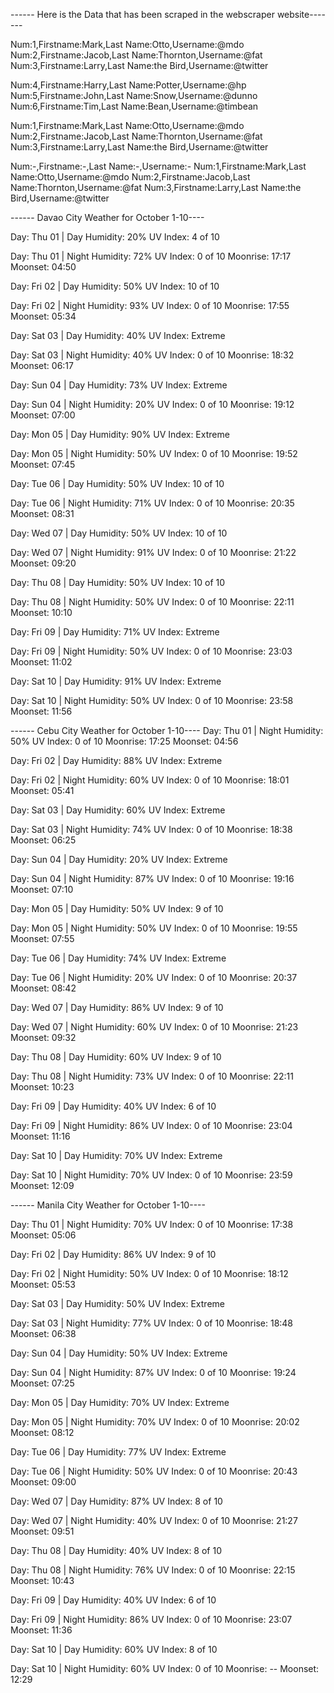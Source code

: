 ------ Here is the Data that has been scraped in the webscraper website-------


Num:1,Firstname:Mark,Last Name:Otto,Username:@mdo
Num:2,Firstname:Jacob,Last Name:Thornton,Username:@fat
Num:3,Firstname:Larry,Last Name:the Bird,Username:@twitter

Num:4,Firstname:Harry,Last Name:Potter,Username:@hp
Num:5,Firstname:John,Last Name:Snow,Username:@dunno
Num:6,Firstname:Tim,Last Name:Bean,Username:@timbean

Num:1,Firstname:Mark,Last Name:Otto,Username:@mdo
Num:2,Firstname:Jacob,Last Name:Thornton,Username:@fat
Num:3,Firstname:Larry,Last Name:the Bird,Username:@twitter

Num:-,Firstname:-,Last Name:-,Username:-
Num:1,Firstname:Mark,Last Name:Otto,Username:@mdo
Num:2,Firstname:Jacob,Last Name:Thornton,Username:@fat
Num:3,Firstname:Larry,Last Name:the Bird,Username:@twitter


------ Davao City Weather for October 1-10----

Day: Thu 01 | Day	Humidity: 20%	UV Index: 4 of 10

Day: Thu 01 | Night	Humidity: 72%	UV Index: 0 of 10
	Moonrise: 17:17	Moonset: 04:50

Day: Fri 02 | Day	Humidity: 50%	UV Index: 10 of 10

Day: Fri 02 | Night	Humidity: 93%	UV Index: 0 of 10
	Moonrise: 17:55	Moonset: 05:34

Day: Sat 03 | Day	Humidity: 40%	UV Index: Extreme

Day: Sat 03 | Night	Humidity: 40%	UV Index: 0 of 10
	Moonrise: 18:32	Moonset: 06:17

Day: Sun 04 | Day	Humidity: 73%	UV Index: Extreme

Day: Sun 04 | Night	Humidity: 20%	UV Index: 0 of 10
	Moonrise: 19:12	Moonset: 07:00

Day: Mon 05 | Day	Humidity: 90%	UV Index: Extreme

Day: Mon 05 | Night	Humidity: 50%	UV Index: 0 of 10
	Moonrise: 19:52	Moonset: 07:45

Day: Tue 06 | Day	Humidity: 50%	UV Index: 10 of 10

Day: Tue 06 | Night	Humidity: 71%	UV Index: 0 of 10
	Moonrise: 20:35	Moonset: 08:31

Day: Wed 07 | Day	Humidity: 50%	UV Index: 10 of 10

Day: Wed 07 | Night	Humidity: 91%	UV Index: 0 of 10
	Moonrise: 21:22	Moonset: 09:20

Day: Thu 08 | Day	Humidity: 50%	UV Index: 10 of 10

Day: Thu 08 | Night	Humidity: 50%	UV Index: 0 of 10
	Moonrise: 22:11	Moonset: 10:10

Day: Fri 09 | Day	Humidity: 71%	UV Index: Extreme

Day: Fri 09 | Night	Humidity: 50%	UV Index: 0 of 10
	Moonrise: 23:03	Moonset: 11:02

Day: Sat 10 | Day	Humidity: 91%	UV Index: Extreme

Day: Sat 10 | Night	Humidity: 50%	UV Index: 0 of 10
	Moonrise: 23:58	Moonset: 11:56
	
  
------ Cebu City Weather for October 1-10----
Day: Thu 01 | Night	Humidity: 50%	UV Index: 0 of 10
	Moonrise: 17:25	Moonset: 04:56

Day: Fri 02 | Day	Humidity: 88%	UV Index: Extreme

Day: Fri 02 | Night	Humidity: 60%	UV Index: 0 of 10
	Moonrise: 18:01	Moonset: 05:41

Day: Sat 03 | Day	Humidity: 60%	UV Index: Extreme

Day: Sat 03 | Night	Humidity: 74%	UV Index: 0 of 10
	Moonrise: 18:38	Moonset: 06:25

Day: Sun 04 | Day	Humidity: 20%	UV Index: Extreme

Day: Sun 04 | Night	Humidity: 87%	UV Index: 0 of 10
	Moonrise: 19:16	Moonset: 07:10

Day: Mon 05 | Day	Humidity: 50%	UV Index: 9 of 10

Day: Mon 05 | Night	Humidity: 50%	UV Index: 0 of 10
	Moonrise: 19:55	Moonset: 07:55

Day: Tue 06 | Day	Humidity: 74%	UV Index: Extreme

Day: Tue 06 | Night	Humidity: 20%	UV Index: 0 of 10
	Moonrise: 20:37	Moonset: 08:42

Day: Wed 07 | Day	Humidity: 86%	UV Index: 9 of 10

Day: Wed 07 | Night	Humidity: 60%	UV Index: 0 of 10
	Moonrise: 21:23	Moonset: 09:32

Day: Thu 08 | Day	Humidity: 60%	UV Index: 9 of 10

Day: Thu 08 | Night	Humidity: 73%	UV Index: 0 of 10
	Moonrise: 22:11	Moonset: 10:23

Day: Fri 09 | Day	Humidity: 40%	UV Index: 6 of 10

Day: Fri 09 | Night	Humidity: 86%	UV Index: 0 of 10
	Moonrise: 23:04	Moonset: 11:16

Day: Sat 10 | Day	Humidity: 70%	UV Index: Extreme

Day: Sat 10 | Night	Humidity: 70%	UV Index: 0 of 10
	Moonrise: 23:59	Moonset: 12:09
  
  
  
  
------ Manila City Weather for October 1-10----


Day: Thu 01 | Night	Humidity: 70%	UV Index: 0 of 10
	Moonrise: 17:38	Moonset: 05:06

Day: Fri 02 | Day	Humidity: 86%	UV Index: 9 of 10

Day: Fri 02 | Night	Humidity: 50%	UV Index: 0 of 10
	Moonrise: 18:12	Moonset: 05:53

Day: Sat 03 | Day	Humidity: 50%	UV Index: Extreme

Day: Sat 03 | Night	Humidity: 77%	UV Index: 0 of 10
	Moonrise: 18:48	Moonset: 06:38

Day: Sun 04 | Day	Humidity: 50%	UV Index: Extreme

Day: Sun 04 | Night	Humidity: 87%	UV Index: 0 of 10
	Moonrise: 19:24	Moonset: 07:25

Day: Mon 05 | Day	Humidity: 70%	UV Index: Extreme

Day: Mon 05 | Night	Humidity: 70%	UV Index: 0 of 10
	Moonrise: 20:02	Moonset: 08:12

Day: Tue 06 | Day	Humidity: 77%	UV Index: Extreme

Day: Tue 06 | Night	Humidity: 50%	UV Index: 0 of 10
	Moonrise: 20:43	Moonset: 09:00

Day: Wed 07 | Day	Humidity: 87%	UV Index: 8 of 10

Day: Wed 07 | Night	Humidity: 40%	UV Index: 0 of 10
	Moonrise: 21:27	Moonset: 09:51

Day: Thu 08 | Day	Humidity: 40%	UV Index: 8 of 10

Day: Thu 08 | Night	Humidity: 76%	UV Index: 0 of 10
	Moonrise: 22:15	Moonset: 10:43

Day: Fri 09 | Day	Humidity: 40%	UV Index: 6 of 10

Day: Fri 09 | Night	Humidity: 86%	UV Index: 0 of 10
	Moonrise: 23:07	Moonset: 11:36

Day: Sat 10 | Day	Humidity: 60%	UV Index: 8 of 10

Day: Sat 10 | Night	Humidity: 60%	UV Index: 0 of 10
	Moonrise: --	Moonset: 12:29

  



